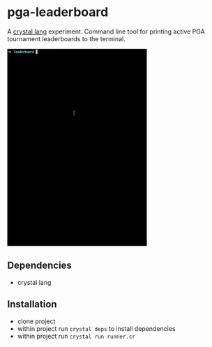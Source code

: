 # pga-leaderboard
A [crystal lang](https://crystal-lang.org/) experiment. Command line tool for printing active PGA tournament leaderboards to the terminal.

![pga-leaderboard](https://github.com/tstepp/pga-leaderboard/blob/master/images/leaderboard-crystal.gif)

## Dependencies
- crystal lang

## Installation
- clone project
- within project run `crystal deps` to install dependencies
- within project run `crystal run runner.cr`
